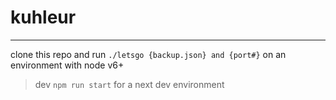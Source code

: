 # kuhleur
---
clone this repo and run `./letsgo {backup.json} and {port#}` on an environment with node v6+ 

> dev
`npm run start` for a next dev environment
